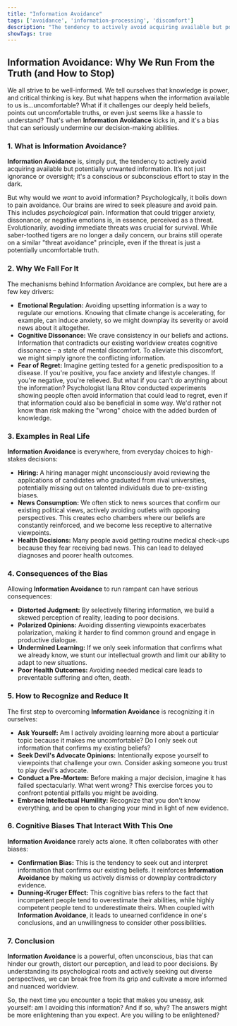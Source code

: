 ```yaml
---
title: "Information Avoidance"
tags: ['avoidance', 'information-processing', 'discomfort']
description: "The tendency to actively avoid acquiring available but potentially unwanted information."
showTags: true
---
```


## Information Avoidance: Why We Run From the Truth (and How to Stop)

We all strive to be well-informed. We tell ourselves that knowledge is power, and critical thinking is key. But what happens when the information available to us is…uncomfortable? What if it challenges our deeply held beliefs, points out uncomfortable truths, or even just seems like a hassle to understand? That's when **Information Avoidance** kicks in, and it's a bias that can seriously undermine our decision-making abilities.

### 1. What is Information Avoidance?

**Information Avoidance** is, simply put, the tendency to actively avoid acquiring available but potentially unwanted information. It’s not just ignorance or oversight; it's a conscious or subconscious effort to stay in the dark.

But why would we *want* to avoid information? Psychologically, it boils down to pain avoidance. Our brains are wired to seek pleasure and avoid pain. This includes *psychological* pain. Information that could trigger anxiety, dissonance, or negative emotions is, in essence, perceived as a threat. Evolutionarily, avoiding immediate threats was crucial for survival. While saber-toothed tigers are no longer a daily concern, our brains still operate on a similar "threat avoidance" principle, even if the threat is just a potentially uncomfortable truth.

### 2. Why We Fall For It

The mechanisms behind Information Avoidance are complex, but here are a few key drivers:

*   **Emotional Regulation:** Avoiding upsetting information is a way to regulate our emotions. Knowing that climate change is accelerating, for example, can induce anxiety, so we might downplay its severity or avoid news about it altogether.
*   **Cognitive Dissonance:** We crave consistency in our beliefs and actions. Information that contradicts our existing worldview creates cognitive dissonance – a state of mental discomfort. To alleviate this discomfort, we might simply ignore the conflicting information.
*   **Fear of Regret:** Imagine getting tested for a genetic predisposition to a disease. If you're positive, you face anxiety and lifestyle changes. If you're negative, you're relieved. But what if you can't *do* anything about the information? Psychologist Ilana Ritov conducted experiments showing people often avoid information that could lead to regret, even if that information could also be beneficial in some way. We'd rather not know than risk making the "wrong" choice with the added burden of knowledge.

### 3. Examples in Real Life

**Information Avoidance** is everywhere, from everyday choices to high-stakes decisions:

*   **Hiring:** A hiring manager might unconsciously avoid reviewing the applications of candidates who graduated from rival universities, potentially missing out on talented individuals due to pre-existing biases.
*   **News Consumption:** We often stick to news sources that confirm our existing political views, actively avoiding outlets with opposing perspectives. This creates echo chambers where our beliefs are constantly reinforced, and we become less receptive to alternative viewpoints.
*   **Health Decisions:** Many people avoid getting routine medical check-ups because they fear receiving bad news. This can lead to delayed diagnoses and poorer health outcomes.

### 4. Consequences of the Bias

Allowing **Information Avoidance** to run rampant can have serious consequences:

*   **Distorted Judgment:** By selectively filtering information, we build a skewed perception of reality, leading to poor decisions.
*   **Polarized Opinions:** Avoiding dissenting viewpoints exacerbates polarization, making it harder to find common ground and engage in productive dialogue.
*   **Undermined Learning:** If we only seek information that confirms what we already know, we stunt our intellectual growth and limit our ability to adapt to new situations.
*   **Poor Health Outcomes:** Avoiding needed medical care leads to preventable suffering and often, death.

### 5. How to Recognize and Reduce It

The first step to overcoming **Information Avoidance** is recognizing it in ourselves:

*   **Ask Yourself:** Am I actively avoiding learning more about a particular topic because it makes me uncomfortable? Do I only seek out information that confirms my existing beliefs?
*   **Seek Devil's Advocate Opinions:** Intentionally expose yourself to viewpoints that challenge your own. Consider asking someone you trust to play devil's advocate.
*   **Conduct a Pre-Mortem:** Before making a major decision, imagine it has failed spectacularly. What went wrong? This exercise forces you to confront potential pitfalls you might be avoiding.
*   **Embrace Intellectual Humility:** Recognize that you don't know everything, and be open to changing your mind in light of new evidence.

### 6. Cognitive Biases That Interact With This One

**Information Avoidance** rarely acts alone. It often collaborates with other biases:

*   **Confirmation Bias:** This is the tendency to seek out and interpret information that confirms our existing beliefs. It reinforces **Information Avoidance** by making us actively dismiss or downplay contradictory evidence.
*   **Dunning-Kruger Effect:** This cognitive bias refers to the fact that incompetent people tend to overestimate their abilities, while highly competent people tend to underestimate theirs. When coupled with **Information Avoidance**, it leads to unearned confidence in one's conclusions, and an unwillingness to consider other possibilities.

### 7. Conclusion

**Information Avoidance** is a powerful, often unconscious, bias that can hinder our growth, distort our perception, and lead to poor decisions. By understanding its psychological roots and actively seeking out diverse perspectives, we can break free from its grip and cultivate a more informed and nuanced worldview.

So, the next time you encounter a topic that makes you uneasy, ask yourself: am I avoiding this information? And if so, why? The answers might be more enlightening than you expect. Are you willing to be enlightened?

